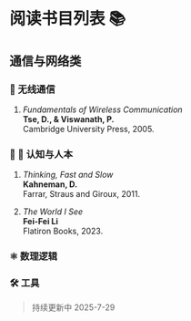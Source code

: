 # 阅读书目列表 📚

## 通信与网络类
### 📡 无线通信
1. *Fundamentals of Wireless Communication*  
   **Tse, D., & Viswanath, P.**  
   Cambridge University Press, 2005.  


### 📖 🧠 认知与人本

1. *Thinking, Fast and Slow*   
   **Kahneman, D.**  
   Farrar, Straus and Giroux, 2011.  

2. *The World I See*   
   **Fei-Fei Li**  
   Flatiron Books, 2023. 

### ⚛️ 数理逻辑

### 🛠️ 工具

> 持续更新中 2025-7-29

   